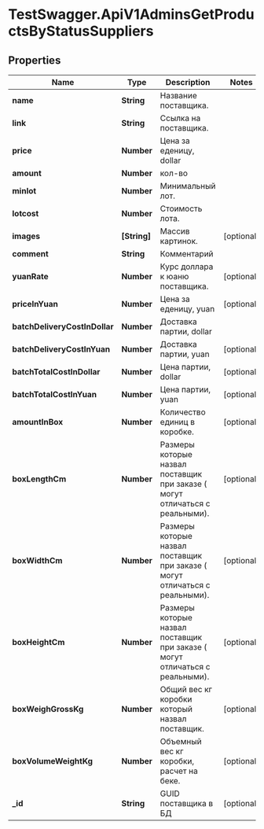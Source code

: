 # TestSwagger.ApiV1AdminsGetProductsByStatusSuppliers

## Properties

Name | Type | Description | Notes
------------ | ------------- | ------------- | -------------
**name** | **String** | Название поставщика. | 
**link** | **String** | Ссылка на поставщика. | 
**price** | **Number** | Цена за еденицу, dollar | 
**amount** | **Number** | кол-во | 
**minlot** | **Number** | Минимальный лот. | 
**lotcost** | **Number** | Стоимость лота. | 
**images** | **[String]** | Массив картинок. | [optional] 
**comment** | **String** | Комментарий | 
**yuanRate** | **Number** | Курс доллара к юаню поставщика.  | [optional] 
**priceInYuan** | **Number** | Цена за еденицу, yuan | [optional] 
**batchDeliveryCostInDollar** | **Number** | Доставка партии, dollar | 
**batchDeliveryCostInYuan** | **Number** | Доставка партии, yuan | [optional] 
**batchTotalCostInDollar** | **Number** | Цена партии, dollar | [optional] 
**batchTotalCostInYuan** | **Number** | Цена партии, yuan | [optional] 
**amountInBox** | **Number** | Количество единиц в коробке. | [optional] 
**boxLengthCm** | **Number** | Размеры которые назвал поставщик при заказе ( могут отличаться с реальными). | [optional] 
**boxWidthCm** | **Number** | Размеры которые назвал поставщик при заказе ( могут отличаться с реальными). | [optional] 
**boxHeightCm** | **Number** | Размеры которые назвал поставщик при заказе ( могут отличаться с реальными). | [optional] 
**boxWeighGrossKg** | **Number** | Общий вес кг коробки который назвал поставщик. | [optional] 
**boxVolumeWeightKg** | **Number** | Объемный вес кг коробки, расчет на беке. | [optional] 
**_id** | **String** | GUID поставщика в БД | [optional] 


